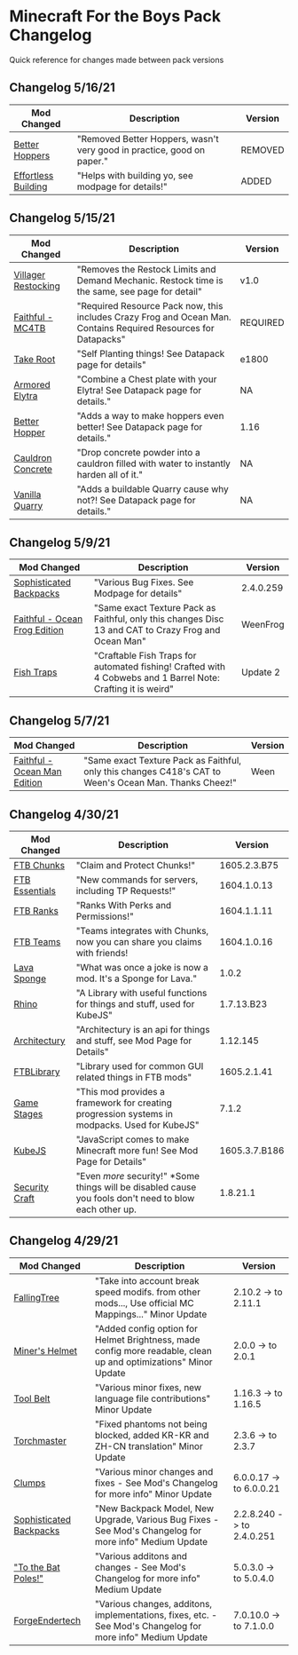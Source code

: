 # Minecraft For the Boys Pack Changelog

Quick reference for changes made between pack versions

## Changelog 5/16/21

**Mod Changed**                                                                                               |     **Description**                                                                                              |       **Version**         |
------------------------------------------------------------------------------------------------------------- | ---------------------------------------------------------------------------------------------------------------- | ------------------------- |
[Better Hoppers](https://www.planetminecraft.com/data-pack/better-hopper-datapack/)                           | "Removed Better Hoppers, wasn't very good in practice, good on paper."                                           | REMOVED                   |
[Effortless Building](https://www.curseforge.com/minecraft/mc-mods/effortless-building)                       | "Helps with building yo, see modpage for details!"                                                               | ADDED

## Changelog 5/15/21

**Mod Changed**                                                                                               |     **Description**                                                                                              |       **Version**         |
------------------------------------------------------------------------------------------------------------- | ---------------------------------------------------------------------------------------------------------------- | ------------------------- |
[Villager Restocking](https://www.planetminecraft.com/data-pack/villager-restocking-v1-0/)                    | "Removes the Restock Limits and Demand Mechanic. Restock time is the same, see page for detail"                  | v1.0                      |
[Faithful - MC4TB](https://github.com/digitalbarrito/MC4TB)                                                   | "Required Resource Pack now, this includes Crazy Frog and Ocean Man. Contains Required Resources for Datapacks"  | REQUIRED                  |
[Take Root](https://www.planetminecraft.com/data-pack/take-root/)                                             | "Self Planting things! See Datapack page for details"                                                            | e1800                     |
[Armored Elytra](https://www.planetminecraft.com/data-pack/armored-elytra/)                                   | "Combine a Chest plate with your Elytra! See Datapack page for details."                                         | NA                        |
[Better Hopper](https://www.planetminecraft.com/data-pack/better-hopper-datapack/)                            | "Adds a way to make hoppers even better! See Datapack page for details."                                         | 1.16                      |
[Cauldron Concrete](https://miroware.io/minecraft/datapacks/)                                                 | "Drop concrete powder into a cauldron filled with water to instantly harden all of it."                          | NA                        |
[Vanilla Quarry](https://www.planetminecraft.com/data-pack/vanilla-quarry/)                                   | "Adds a buildable Quarry cause why not?! See Datapack page for details."                                         | NA                        |

## Changelog 5/9/21

**Mod Changed**                                                                                               |     **Description**                                                                                              |       **Version**         |
------------------------------------------------------------------------------------------------------------- | ---------------------------------------------------------------------------------------------------------------- | ------------------------- |
[Sophisticated Backpacks](https://www.curseforge.com/minecraft/mc-mods/sophisticated-backpacks/files/3294628) | "Various Bug Fixes. See Modpage for details"                                                                     | 2.4.0.259                 |
[Faithful - Ocean Frog Edition](https://github.com/digitalbarrito/MC4TB)                                      | "Same exact Texture Pack as Faithful, only this changes Disc 13 and CAT to Crazy Frog and Ocean Man"             | WeenFrog                  |
[Fish Traps](https://www.planetminecraft.com/data-pack/fish-trap-datapack-by-enders-host/)                    | "Craftable Fish Traps for automated fishing! Crafted with 4 Cobwebs and 1 Barrel Note: Crafting it is weird"     | Update 2                  |

## Changelog 5/7/21

**Mod Changed**                                                                                               |     **Description**                                                                                              |       **Version**         |
------------------------------------------------------------------------------------------------------------- | ---------------------------------------------------------------------------------------------------------------- | ------------------------- |
[Faithful - Ocean Man Edition](https://github.com/digitalbarrito/MC4TB)                                       | "Same exact Texture Pack as Faithful, only this changes C418's CAT to Ween's Ocean Man. Thanks Cheez!"           | Ween                      |

## Changelog 4/30/21

**Mod Changed**                                                                                               |     **Description**                                                                                              |       **Version**         |
------------------------------------------------------------------------------------------------------------- | ---------------------------------------------------------------------------------------------------------------- | ------------------------- |
[FTB Chunks](https://www.curseforge.com/minecraft/mc-mods/ftb-chunks-forge/files)                             | "Claim and Protect Chunks!"                                                                                      | 1605.2.3.B75              |
[FTB Essentials](https://www.curseforge.com/minecraft/mc-mods/ftb-essentials-forge/files)                     | "New commands for servers, including TP Requests!"                                                               | 1604.1.0.13               |
[FTB Ranks](https://www.curseforge.com/minecraft/mc-mods/ftb-ranks-forge/files)                               | "Ranks With Perks and Permissions!"                                                                              | 1604.1.1.11               |
[FTB Teams](https://www.curseforge.com/minecraft/mc-mods/ftb-teams-forge/files)                               | "Teams integrates with Chunks, now you can share you claims with friends!                                        | 1604.1.0.16               |
[Lava Sponge](https://www.curseforge.com/minecraft/mc-mods/lavasponge/files)                                  | "What was once a joke is now a mod. It's a Sponge for Lava."                                                     | 1.0.2                     |
[Rhino](https://www.curseforge.com/minecraft/mc-mods/rhino/files)                                             | "A Library with useful functions for things and stuff, used for KubeJS"                                          | 1.7.13.B23                |
[Architectury](https://www.curseforge.com/minecraft/mc-mods/architectury-forge/files)                         | "Architectury is an api for things and stuff, see Mod Page for Details"                                          | 1.12.145                  |
[FTBLibrary](https://www.curseforge.com/minecraft/mc-mods/ftb-library-forge/files)                            | "Library used for common GUI related things in FTB mods"                                                         | 1605.2.1.41               |
[Game Stages](https://www.curseforge.com/minecraft/mc-mods/game-stages/files)                                 | "This mod provides a framework for creating progression systems in modpacks. Used for KubeJS"                    | 7.1.2                     |
[KubeJS](https://www.curseforge.com/minecraft/mc-mods/kubejs-forge/files)                                     | "JavaScript comes to make Minecraft more fun! See Mod Page for Details"                                          | 1605.3.7.B186             |
[Security Craft](https://www.curseforge.com/minecraft/mc-mods/security-craft/files)                           | "Even *more* security!" *Some things will be disabled cause you fools don't need to blow each other up.          | 1.8.21.1                  |


## Changelog 4/29/21

**Mod Changed**                                                                                               |     **Description**                                                                                              |       **Version**         |
------------------------------------------------------------------------------------------------------------- | ---------------------------------------------------------------------------------------------------------------- | ------------------------- |
[FallingTree](https://www.curseforge.com/minecraft/mc-mods/falling-tree/files/3270207)                        | "Take into account break speed modifs. from other mods..., Use official MC Mappings..." Minor Update             |  2.10.2 -> to 2.11.1      |
[Miner's Helmet](https://www.curseforge.com/minecraft/mc-mods/miners-helmet/files/3273200)                    | "Added config option for Helmet Brightness, made config more readable, clean up and optimizations" Minor Update  |   2.0.0 -> to 2.0.1       |
[Tool Belt](https://www.curseforge.com/minecraft/mc-mods/tool-belt/files/3258349)                             | "Various minor fixes, new language file contributions" Minor Update                                              |  1.16.3 -> to 1.16.5      |
[Torchmaster](https://www.curseforge.com/minecraft/mc-mods/torchmaster/files/3281987)                         | "Fixed phantoms not being blocked, added KR-KR and ZH-CN translation" Minor Update                               |   2.3.6 -> to 2.3.7       |
[Clumps](https://www.curseforge.com/minecraft/mc-mods/clumps/files/3275832)                                   | "Various minor changes and fixes - See Mod's Changelog for more info" Minor Update                               | 6.0.0.17 -> to 6.0.0.21   |
[Sophisticated Backpacks](https://www.curseforge.com/minecraft/mc-mods/sophisticated-backpacks/files/3288477) | "New Backpack Model, New Upgrade, Various Bug Fixes - See Mod's Changelog for more info" Medium Update           |2.2.8.240 -> to 2.4.0.251  |
["To the Bat Poles!"](https://www.curseforge.com/minecraft/mc-mods/to-the-bat-poles/files/3258625)            | "Various additons and changes - See Mod's Changelog for more info" Medium Update                                 | 5.0.3.0 -> to 5.0.4.0     | 
[ForgeEndertech](https://www.curseforge.com/minecraft/mc-mods/forgeendertech/files/3246245)                   | "Various changes, additons, implementations, fixes, etc. - See Mod's Changelog for more info" Medium Update      | 7.0.10.0 -> to 7.1.0.0    | 